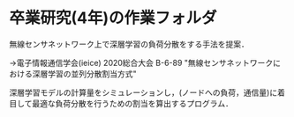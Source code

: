 # 卒業研究(4年)の作業フォルダ
無線センサネットワーク上で深層学習の負荷分散をする手法を提案．

->電子情報通信学会(ieice) 2020総合大会 B-6-89 "無線センサネットワークにおける深層学習の並列分散割当方式"

深層学習モデルの計算量をシミュレーションし，(ノードへの負荷，通信量)に着目して最適な負荷分散を行うための割当を算出するプログラム．
